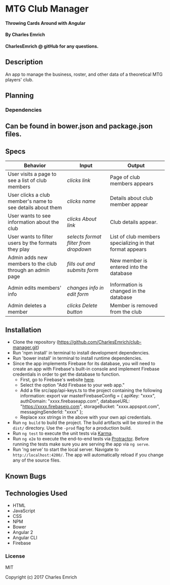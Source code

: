 # MTG Club Manager

#### Throwing Cards Around with Angular

#### By Charles Emrich
#### CharlesEmrich @ gitHub for any questions.

## Description
An app to manage the business, roster, and other data of a theoretical MTG players' club.

## Planning

### Dependencies
## Can be found in bower.json and package.json files.

## Specs
| Behavior | Input | Output |
| - | - | - |
| User visits a page to see a list of club members | *clicks link* | Page of club members appears |
| User clicks a club member's name to see details about them | *clicks name* | Details about club member appear |
| User wants to see information about the club | *clicks About link* | Club details appear. |
| User wants to filter users by the formats they play | *selects format fliter from dropdown* | List of club members specializing in that format appears |
| Admin adds new members to the club through an admin page | *fills out and submits form* | New member is entered into the database |
| Admin edits members' info | *changes info in edit form* | Information is changed in the database |
| Admin deletes a member | *clicks Delete button* | Member is removed from the club |


## Installation

* Clone the repository (https://github.com/CharlesEmrich/club-manager.git)
* Run 'npm install' in terminal to install development dependencies.
* Run 'bower install' in terminal to install runtime dependencies.
* Since the app implements Firebase for its database, you will need to create an app with Firebase's built-in console and implement Firebase credentials in order to get the database to function.
  * First, go to Firebase's website [here](http://firebase.google.com/).
  * Select the option "Add Firebase to your web app."
  * Add a file src/app/api-keys.ts to the project containing the following information:
    export var masterFirebaseConfig = {
    apiKey: "xxxx",
    authDomain: "xxxx.firebaseapp.com",
    databaseURL: "https://xxxx.firebaseio.com",
    storageBucket: "xxxx.appspot.com",
    messagingSenderId: "xxxx"
  };
  * Replace xxx strings in the above with your own api credentials.
* Run `ng build` to build the project. The build artifacts will be stored in the `dist/` directory. Use the `-prod` flag for a production build.
* Run `ng test` to execute the unit tests via [Karma](https://karma-runner.github.io).
* Run `ng e2e` to execute the end-to-end tests via [Protractor](http://www.protractortest.org/). Before running the tests make sure you are serving the app via `ng serve`.
* Run 'ng serve' to start the local server. Navigate to `http://localhost:4200/`. The app will automatically reload if you change any of the source files.

## Known Bugs

## Technologies Used

* HTML
* JavaScript
* CSS
* NPM
* Bower
* Angular 2
* Angular CLI
* Firebase

### License

MIT

Copyright (c) 2017 Charles Emrich
